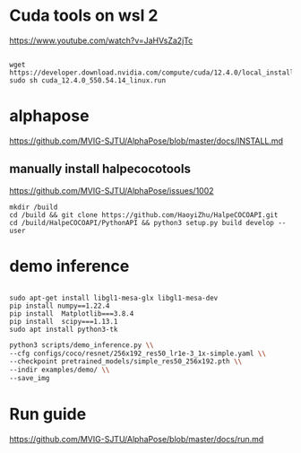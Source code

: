 # Cuda tools on wsl 2
https://www.youtube.com/watch?v=JaHVsZa2jTc
```shell

wget   https://developer.download.nvidia.com/compute/cuda/12.4.0/local_installers/cuda_12.4.0_550.54.14_linux.run
sudo sh cuda_12.4.0_550.54.14_linux.run

```
# alphapose
https://github.com/MVIG-SJTU/AlphaPose/blob/master/docs/INSTALL.md
## manually install halpecocotools
https://github.com/MVIG-SJTU/AlphaPose/issues/1002

```
mkdir /build
cd /build && git clone https://github.com/HaoyiZhu/HalpeCOCOAPI.git
cd /build/HalpeCOCOAPI/PythonAPI && python3 setup.py build develop --user
```
# demo inference
  
```shell

sudo apt-get install libgl1-mesa-glx libgl1-mesa-dev
pip install numpy==1.22.4
pip install  Matplotlib===3.8.4
pip install  scipy===1.13.1
sudo apt install python3-tk

```


```bash
python3 scripts/demo_inference.py \\ 
--cfg configs/coco/resnet/256x192_res50_lr1e-3_1x-simple.yaml \\
--checkpoint pretrained_models/simple_res50_256x192.pth \\
--indir examples/demo/ \\
--save_img
```

# Run guide
https://github.com/MVIG-SJTU/AlphaPose/blob/master/docs/run.md
